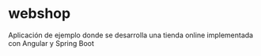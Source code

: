 # webshop
Aplicación de ejemplo donde se desarrolla una tienda online implementada con Angular y Spring Boot
